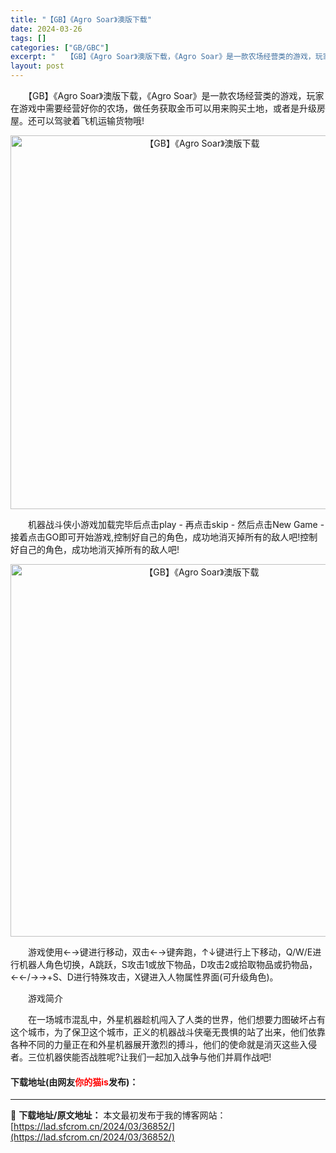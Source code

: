 ```yaml
---
title: "【GB】《Agro Soar》澳版下载"
date: 2024-03-26
tags: []
categories: ["GB/GBC"]
excerpt: "　　【GB】《Agro Soar》澳版下载，《Agro Soar》是一款农场经营类的游戏，玩家在游戏中需要经营好你的农场，做任务获取金币可以用来购买土地，或者是升级房屋。还可以驾驶着飞机运输货物哦! 　　机器战斗侠小游戏加载完毕后点击play - 再点击skip - 然后点击New Game - 接&hellip;"
layout: post
---
```


 <p>　　【GB】《Agro Soar》澳版下载，《Agro Soar》是一款农场经营类的游戏，玩家在游戏中需要经营好你的农场，做任务获取金币可以用来购买土地，或者是升级房屋。还可以驾驶着飞机运输货物哦!</p> <p align="center"><img align="" border="0" src="https://lad.sfcrom.cn/wp-content/uploads/2024/03/20240326_66027e5909b96.png" width="598" alt="【GB】《Agro Soar》澳版下载" /></p> <p>　　机器战斗侠小游戏加载完毕后点击play - 再点击skip - 然后点击New Game - 接着点击GO即可开始游戏,控制好自己的角色，成功地消灭掉所有的敌人吧!控制好自己的角色，成功地消灭掉所有的敌人吧!</p> <p align="center"><img align="" border="0" src="https://lad.sfcrom.cn/wp-content/uploads/2024/03/20240326_66027e59b4769.png" width="596" alt="【GB】《Agro Soar》澳版下载" /></p> <p>　　游戏使用&larr;&rarr;键进行移动，双击&larr;&rarr;键奔跑，&uarr;&darr;键进行上下移动，Q/W/E进行机器人角色切换，A跳跃，S攻击1或放下物品，D攻击2或拾取物品或扔物品，&larr;&larr;/&rarr;&rarr;+S、D进行特殊攻击，X键进入人物属性界面(可升级角色)。</p> <p>　　游戏简介</p> <p>　　在一场城市混乱中，外星机器趁机闯入了人类的世界，他们想要力图破坏占有这个城市，为了保卫这个城市，正义的机器战斗侠毫无畏惧的站了出来，他们依靠各种不同的力量正在和外星机器展开激烈的搏斗，他们的使命就是消灭这些入侵者。三位机器侠能否战胜呢?让我们一起加入战争与他们并肩作战吧!</p> <p><h4>下载地址(由网友<font color="red">你的猫is</font>发布)：</h4></p> 

---
📖 **下载地址/原文地址：** 本文最初发布于我的博客网站：[https://lad.sfcrom.cn/2024/03/36852/](https://lad.sfcrom.cn/2024/03/36852/)
